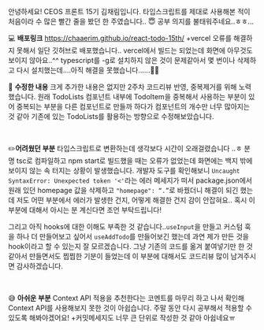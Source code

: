 안녕하세요! CEOS 프론트 15기 김채림입니다. 타입스크립트를 제대로 사용해본 적이 처음이라 수 많은 빨간 줄을 봤던 한 주였습니다.. 😇 
공부 의지를 불태워주네요..ㅎㅎ...


💻 **배포링크**
https://chaaerim.github.io/react-todo-15th/
+vercel 오류를 해결하지 못해서 일단 깃허브로 배포했습니다..  vercel에서 빌드는 되었는데 화면에 아무것도 보이지 않아요..^^
typescript를 -g로 설치하지 않은 것이 문제같아서 몇 번이나 삭제하고 다시 설치했는데....아직 해결을 못했습니다......🥲
</br>

📗 **수정한 내용**
크게 추가한 내용은 없지만 2주차 코드리뷰 반영, 중복제거를 위해 노력했습니다. 원래 TodoLists 컴포넌트 내부에 TodoItem을 중복해서 사용하는 부분이 있어 중복되는 부분을 다른 컴포넌트로 만들까 하다가 컴포넌트의 개수만 너무 많아지는 것 같아 기존에 있는 TodoLists를 활용하는 방향으로 수정해보았습니다. 

</br>

✏️**어려웠던 부분**
타입스크립트로 변환하는데 생각보다 시간이 오래걸렸습니다 ..ㅎ 분명 tsc로 컴파일하고 npm start로 빌드했을 때는 오류가 없었는데 화면에는 백지 밖에 보이지 않는 속 터지는 상황이 발생했습니다. 
개발자 도구를 확인해보니 `Uncaught SyntaxError: Unexpected token '<'`라는 에러 메세지가 떠서 package.json에서 원래 있던 homepage 값을 삭제하고   `"homepage": “.”`로 바꿨더니 해결이 되긴 했는데 저도 어떤 부분에서 에러가 발생한 건지, 어떻게 해결한 건지 감이 안잡혀요.. 혹시 이 부분에 대해서 아시는 분 계신다면 조언 부탁드립니다! 

그리고 아직 hooks에 대한 이해도 부족한 것 같습니다..`useInput`을 만들고 커스텀 훅을 하나 더 만들어보고 싶어서 `useAddTodo`를 만들어보긴 했는데 과연 제가 만든 것을 hook이라고 할 수 있는지 잘 모르겠습니다. 그냥 기존의 코드를 옮겨 붙여넣기만 한 것 같아서 만들면서도 찝찝한 기분이 들었는데 이 부분에 대해서도 코드리뷰 많이 남겨주시면 감사하겠습니다. 

</br>

😅 **아쉬운 부분**
Context API 적용을 추천한다는 코멘트를 마무리 하고 나서 확인해 Context API를 사용해보지 못한 것이 아쉽습니다. 주말 동안 다시 공부해서 적용할 수 있도록 해봐야겠어요! 
+커밋메세지도 너무 큰 단위로 작성한 것 같아 아쉽네요ㅠ 
